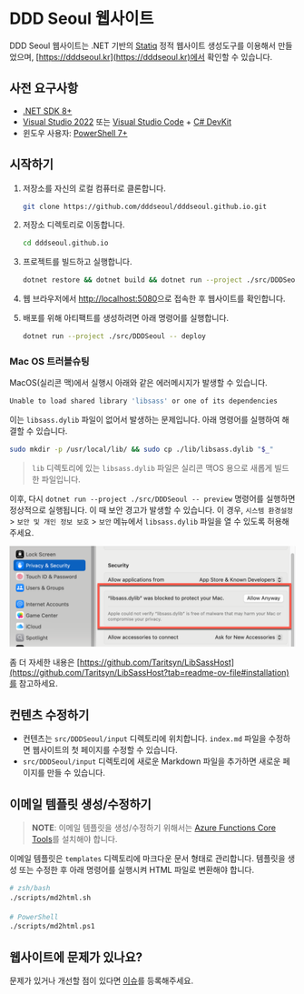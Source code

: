 # DDD Seoul 웹사이트

DDD Seoul 웹사이트는 .NET 기반의 [Statiq](https://www.statiq.dev/) 정적 웹사이트 생성도구를 이용해서 만들었으며, [https://dddseoul.kr](https://dddseoul.kr)에서 확인할 수 있습니다.

## 사전 요구사항

- [.NET SDK 8+](https://dotnet.microsoft.com/download/dotnet/8.0)
- [Visual Studio 2022](https://visualstudio.microsoft.com/vs/) 또는 [Visual Studio Code](https://code.visualstudio.com/) + [C# DevKit](https://marketplace.visualstudio.com/items?itemName=ms-dotnettools.csdevkit)
- 윈도우 사용자: [PowerShell 7+](https://learn.microsoft.com/powershell/scripting/install/installing-powershell)

## 시작하기

1. 저장소를 자신의 로컬 컴퓨터로 클론합니다.

    ```bash
    git clone https://github.com/dddseoul/dddseoul.github.io.git
    ```

1. 저장소 디렉토리로 이동합니다.

    ```bash
    cd dddseoul.github.io
    ```

1. 프로젝트를 빌드하고 실행합니다.

    ```bash
    dotnet restore && dotnet build && dotnet run --project ./src/DDDSeoul -- preview
    ```

1. 웹 브라우저에서 [http://localhost:5080](http://localhost:5080)으로 접속한 후 웹사이트를 확인합니다.

1. 배포를 위해 아티팩트를 생성하려면 아래 명령어를 실행합니다.

    ```bash
    dotnet run --project ./src/DDDSeoul -- deploy
    ```

### Mac OS 트러블슈팅

MacOS(실리콘 맥)에서 실행시 아래와 같은 에러메시지가 발생할 수 있습니다.

```bash
Unable to load shared library 'libsass' or one of its dependencies
```

이는 `libsass.dylib` 파일이 없어서 발생하는 문제입니다. 아래 명령어를 실행하여 해결할 수 있습니다.

```bash
sudo mkdir -p /usr/local/lib/ && sudo cp ./lib/libsass.dylib "$_"
```

> `lib` 디렉토리에 있는 `libsass.dylib` 파일은 실리콘 맥OS 용으로 새롭게 빌드한 파일입니다.

이후, 다시 `dotnet run --project ./src/DDDSeoul -- preview` 명령어를 실행하면 정상적으로 실행됩니다. 이 때 보안 경고가 발생할 수 있습니다. 이 경우, `시스템 환경설정` > `보안 및 개인 정보 보호` > `보안` 메뉴에서 `libsass.dylib` 파일을 열 수 있도록 허용해주세요.

![libsass.png](./images/libsass.png)

좀 더 자세한 내용은 [https://github.com/Taritsyn/LibSassHost](https://github.com/Taritsyn/LibSassHost?tab=readme-ov-file#installation)를 참고하세요.

## 컨텐츠 수정하기

- 컨텐츠는 `src/DDDSeoul/input` 디렉토리에 위치합니다. `index.md` 파일을 수정하면 웹사이트의 첫 페이지를 수정할 수 있습니다.
- `src/DDDSeoul/input` 디렉토리에 새로운 Markdown 파일을 추가하면 새로운 페이지를 만들 수 있습니다.

## 이메일 템플릿 생성/수정하기

> **NOTE**: 이메일 템플릿을 생성/수정하기 위해서는 [Azure Functions Core Tools](https://learn.microsoft.com/azure/azure-functions/functions-run-local)를 설치해야 합니다.

이메일 템플릿은 `templates` 디렉토리에 마크다운 문서 형태로 관리합니다. 템플릿을 생성 또는 수정한 후 아래 명령어를 실행시켜 HTML 파일로 변환해야 합니다.

```bash
# zsh/bash
./scripts/md2html.sh

# PowerShell
./scripts/md2html.ps1
```

## 웹사이트에 문제가 있나요?

문제가 있거나 개선할 점이 있다면 [이슈](../../issues)를 등록해주세요.
